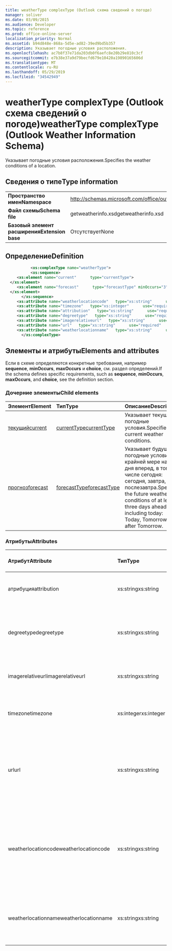 ```yaml
---
title: weatherType complexType (Outlook схема сведений о погоде)
manager: soliver
ms.date: 03/09/2015
ms.audience: Developer
ms.topic: reference
ms.prod: office-online-server
localization_priority: Normal
ms.assetid: b94d848e-868a-5d5e-ad82-39ed9bd5b357
description: Указывает погодные условия расположения.
ms.openlocfilehash: ac7b8f37e71da203db0f6aefc8e20b29e810c3cf
ms.sourcegitcommit: e7b38e37a9d79becfd679e10420a19890165606d
ms.translationtype: MT
ms.contentlocale: ru-RU
ms.lasthandoff: 05/29/2019
ms.locfileid: "34542949"
---
```

# <a name="weathertype-complextype-outlook-weather-information-schema"></a><span data-ttu-id="8c2be-103">weatherType complexType (Outlook схема сведений о погоде)</span><span class="sxs-lookup"><span data-stu-id="8c2be-103">weatherType complexType (Outlook Weather Information Schema)</span></span>

<span data-ttu-id="8c2be-104">Указывает погодные условия расположения.</span><span class="sxs-lookup"><span data-stu-id="8c2be-104">Specifies the weather conditions of a location.</span></span>
  
## <a name="type-information"></a><span data-ttu-id="8c2be-105">Сведения о типе</span><span class="sxs-lookup"><span data-stu-id="8c2be-105">Type information</span></span>

|||
|:-----|:-----|
|<span data-ttu-id="8c2be-106">**Пространство имен**</span><span class="sxs-lookup"><span data-stu-id="8c2be-106">**Namespace**</span></span> <br/> |http://schemas.microsoft.com/office/outlook/15/getweatherinfo.xsd  <br/> |
|<span data-ttu-id="8c2be-107">**Файл схемы**</span><span class="sxs-lookup"><span data-stu-id="8c2be-107">**Schema file**</span></span> <br/> |<span data-ttu-id="8c2be-108">getweatherinfo.xsd</span><span class="sxs-lookup"><span data-stu-id="8c2be-108">getweatherinfo.xsd</span></span>  <br/> |
|<span data-ttu-id="8c2be-109">**Базовый элемент расширения**</span><span class="sxs-lookup"><span data-stu-id="8c2be-109">**Extension base**</span></span> <br/> |<span data-ttu-id="8c2be-110">Отсутствует</span><span class="sxs-lookup"><span data-stu-id="8c2be-110">None</span></span>  <br/> |
   
## <a name="definition"></a><span data-ttu-id="8c2be-111">Определение</span><span class="sxs-lookup"><span data-stu-id="8c2be-111">Definition</span></span>

```XML
           <xs:complexType name="weatherType">
           <xs:sequence>
     <xs:element name="current"      type="currentType">
  </xs:element>  
     <xs:element name="forecast"      type="forecastType" minOccurs="3"     maxOccurs="unbounded"    >
  </xs:element>  
       </xs:sequence>
     <xs:attribute name="weatherlocationcode"   type="xs:string"      use="required"     />
     <xs:attribute name="timezone"   type="xs:integer"      use="required"     />
     <xs:attribute name="attribution"   type="xs:string"      use="required"     />
     <xs:attribute name="degreetype"   type="xs:string"      use="required"     />
     <xs:attribute name="imagerelativeurl"   type="xs:string"      use="required"     />
     <xs:attribute name="url"   type="xs:string"      use="required"     />
     <xs:attribute name="weatherlocationname"   type="xs:string"      use="required"     />
       </xs:complexType>

```

## <a name="elements-and-attributes"></a><span data-ttu-id="8c2be-112">Элементы и атрибуты</span><span class="sxs-lookup"><span data-stu-id="8c2be-112">Elements and attributes</span></span>

<span data-ttu-id="8c2be-113">Если в схеме определяются конкретные требования, например **sequence**, **minOccurs**, **maxOccurs** и **choice**, см. раздел определений.</span><span class="sxs-lookup"><span data-stu-id="8c2be-113">If the schema defines specific requirements, such as **sequence**, **minOccurs**, **maxOccurs**, and **choice**, see the definition section.</span></span> 
  
### <a name="child-elements"></a><span data-ttu-id="8c2be-114">Дочерние элементы</span><span class="sxs-lookup"><span data-stu-id="8c2be-114">Child elements</span></span>

|<span data-ttu-id="8c2be-115">**Элемент**</span><span class="sxs-lookup"><span data-stu-id="8c2be-115">**Element**</span></span>|<span data-ttu-id="8c2be-116">**Тип**</span><span class="sxs-lookup"><span data-stu-id="8c2be-116">**Type**</span></span>|<span data-ttu-id="8c2be-117">**Описание**</span><span class="sxs-lookup"><span data-stu-id="8c2be-117">**Description**</span></span>|
|:-----|:-----|:-----|
|[<span data-ttu-id="8c2be-118">текущий</span><span class="sxs-lookup"><span data-stu-id="8c2be-118">current</span></span>](current-element-weathertype-complextypeoutlook-weather-information-schema.md) <br/> |[<span data-ttu-id="8c2be-119">currentType</span><span class="sxs-lookup"><span data-stu-id="8c2be-119">currentType</span></span>](currenttype-complextype-outlook-weather-information-schema.md) <br/> |<span data-ttu-id="8c2be-120">Указывает текущие погодные условия.</span><span class="sxs-lookup"><span data-stu-id="8c2be-120">Specifies the current weather conditions.</span></span>  <br/> |
|[<span data-ttu-id="8c2be-121">прогноз</span><span class="sxs-lookup"><span data-stu-id="8c2be-121">forecast</span></span>](forecast-element-weathertype-complextypeoutlook-weather-information-schema.md) <br/> |[<span data-ttu-id="8c2be-122">forecastType</span><span class="sxs-lookup"><span data-stu-id="8c2be-122">forecastType</span></span>](forecasttype-complextype-outlook-weather-information-schema.md) <br/> |<span data-ttu-id="8c2be-123">Указывает будущие погодные условия по крайней мере на три дня вперед, в том числе сегодня: сегодня, завтра, послезавтра.</span><span class="sxs-lookup"><span data-stu-id="8c2be-123">Specifies the future weather conditions of at least three days ahead including today: Today, Tomorrow, Day after Tomorrow.</span></span>  <br/> |
   
### <a name="attributes"></a><span data-ttu-id="8c2be-124">Атрибуты</span><span class="sxs-lookup"><span data-stu-id="8c2be-124">Attributes</span></span>

|<span data-ttu-id="8c2be-125">**Атрибут**</span><span class="sxs-lookup"><span data-stu-id="8c2be-125">**Attribute**</span></span>|<span data-ttu-id="8c2be-126">**Тип**</span><span class="sxs-lookup"><span data-stu-id="8c2be-126">**Type**</span></span>|<span data-ttu-id="8c2be-127">**Обязательный**</span><span class="sxs-lookup"><span data-stu-id="8c2be-127">**Required**</span></span>|<span data-ttu-id="8c2be-128">**Описание**</span><span class="sxs-lookup"><span data-stu-id="8c2be-128">**Description**</span></span>|<span data-ttu-id="8c2be-129">**Возможные значения**</span><span class="sxs-lookup"><span data-stu-id="8c2be-129">**Possible values**</span></span>|
|:-----|:-----|:-----|:-----|:-----|
|<span data-ttu-id="8c2be-130">атрибуция</span><span class="sxs-lookup"><span data-stu-id="8c2be-130">attribution</span></span>  <br/> |<span data-ttu-id="8c2be-131">xs:string</span><span class="sxs-lookup"><span data-stu-id="8c2be-131">xs:string</span></span>  <br/> |<span data-ttu-id="8c2be-132">Обязательный</span><span class="sxs-lookup"><span data-stu-id="8c2be-132">required</span></span>  <br/> |<span data-ttu-id="8c2be-133">Указывает источник сведений о погоде.</span><span class="sxs-lookup"><span data-stu-id="8c2be-133">Specifies the source of the weather information.</span></span>  <br/> |<span data-ttu-id="8c2be-134">Значение типа xs:string</span><span class="sxs-lookup"><span data-stu-id="8c2be-134">A value of the type xs:string</span></span>  <br/> |
|<span data-ttu-id="8c2be-135">degreetype</span><span class="sxs-lookup"><span data-stu-id="8c2be-135">degreetype</span></span>  <br/> |<span data-ttu-id="8c2be-136">xs:string</span><span class="sxs-lookup"><span data-stu-id="8c2be-136">xs:string</span></span>  <br/> |<span data-ttu-id="8c2be-137">Обязательный</span><span class="sxs-lookup"><span data-stu-id="8c2be-137">required</span></span>  <br/> |<span data-ttu-id="8c2be-138">Указывает устройство для температуры расположения, например По Цельсию.</span><span class="sxs-lookup"><span data-stu-id="8c2be-138">Specifies the unit for the temperature of the location for example, Celsius.</span></span>  <br/> |<span data-ttu-id="8c2be-139">C, F</span><span class="sxs-lookup"><span data-stu-id="8c2be-139">C, F</span></span>  <br/> |
|<span data-ttu-id="8c2be-140">imagerelativeurl</span><span class="sxs-lookup"><span data-stu-id="8c2be-140">imagerelativeurl</span></span>  <br/> |<span data-ttu-id="8c2be-141">xs:string</span><span class="sxs-lookup"><span data-stu-id="8c2be-141">xs:string</span></span>  <br/> |<span data-ttu-id="8c2be-142">Обязательный</span><span class="sxs-lookup"><span data-stu-id="8c2be-142">required</span></span>  <br/> |<span data-ttu-id="8c2be-143">Указывает URL-адрес изображения для расположения.</span><span class="sxs-lookup"><span data-stu-id="8c2be-143">Specifies the URL of the image for the location.</span></span>  <br/> |<span data-ttu-id="8c2be-144">Значение типа xs:string</span><span class="sxs-lookup"><span data-stu-id="8c2be-144">A value of the type xs:string</span></span>  <br/> |
|<span data-ttu-id="8c2be-145">timezone</span><span class="sxs-lookup"><span data-stu-id="8c2be-145">timezone</span></span>  <br/> |<span data-ttu-id="8c2be-146">xs:integer</span><span class="sxs-lookup"><span data-stu-id="8c2be-146">xs:integer</span></span>  <br/> |<span data-ttu-id="8c2be-147">Обязательный</span><span class="sxs-lookup"><span data-stu-id="8c2be-147">required</span></span>  <br/> |<span data-ttu-id="8c2be-148">Указывает смещение GMT.</span><span class="sxs-lookup"><span data-stu-id="8c2be-148">Specifies the GMT offset.</span></span>  <br/> |<span data-ttu-id="8c2be-149">Значение между -11 и 12 включительно</span><span class="sxs-lookup"><span data-stu-id="8c2be-149">A value between -11 and 12 inclusive</span></span>  <br/> |
|<span data-ttu-id="8c2be-150">url</span><span class="sxs-lookup"><span data-stu-id="8c2be-150">url</span></span>  <br/> |<span data-ttu-id="8c2be-151">xs:string</span><span class="sxs-lookup"><span data-stu-id="8c2be-151">xs:string</span></span>  <br/> |<span data-ttu-id="8c2be-152">Обязательный</span><span class="sxs-lookup"><span data-stu-id="8c2be-152">required</span></span>  <br/> |<span data-ttu-id="8c2be-153">Указывает URL-адрес веб-страницы службы погоды, которая содержит сведения о погоде для указанного расположения.</span><span class="sxs-lookup"><span data-stu-id="8c2be-153">Specifies the URL for the web page of the weather service that contains weather information for the specified location.</span></span>  <br/> |<span data-ttu-id="8c2be-154">Значение типа xs:string</span><span class="sxs-lookup"><span data-stu-id="8c2be-154">A value of the type xs:string</span></span>  <br/> |
|<span data-ttu-id="8c2be-155">weatherlocationcode</span><span class="sxs-lookup"><span data-stu-id="8c2be-155">weatherlocationcode</span></span>  <br/> |<span data-ttu-id="8c2be-156">xs:string</span><span class="sxs-lookup"><span data-stu-id="8c2be-156">xs:string</span></span>  <br/> |<span data-ttu-id="8c2be-157">Обязательный</span><span class="sxs-lookup"><span data-stu-id="8c2be-157">required</span></span>  <br/> |<span data-ttu-id="8c2be-158">Указывает код, связанный с расположением, используемым для различий нескольких расположений с одинаковым именем.</span><span class="sxs-lookup"><span data-stu-id="8c2be-158">Specifies the code that is associated with the location used to distinguish multiple location that have the same name.</span></span>  <br/> |<span data-ttu-id="8c2be-159">Значение типа xs:string</span><span class="sxs-lookup"><span data-stu-id="8c2be-159">A value of the type xs:string</span></span>  <br/> |
|<span data-ttu-id="8c2be-160">weatherlocationname</span><span class="sxs-lookup"><span data-stu-id="8c2be-160">weatherlocationname</span></span>  <br/> |<span data-ttu-id="8c2be-161">xs:string</span><span class="sxs-lookup"><span data-stu-id="8c2be-161">xs:string</span></span>  <br/> |<span data-ttu-id="8c2be-162">Обязательный</span><span class="sxs-lookup"><span data-stu-id="8c2be-162">required</span></span>  <br/> |<span data-ttu-id="8c2be-163">Указывает имя расположения, которое отображается в выпадаемом контроле.</span><span class="sxs-lookup"><span data-stu-id="8c2be-163">Specifies the name of the location that appears in the drop-down control.</span></span>  <br/> |<span data-ttu-id="8c2be-164">Значение типа xs:string</span><span class="sxs-lookup"><span data-stu-id="8c2be-164">A value of the type xs:string</span></span>  <br/> |
   

